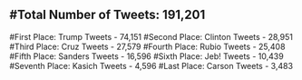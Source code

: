 #Total Number of Tweets: 191,201 
---
#First Place: Trump Tweets - 74,151
#Second Place: Clinton Tweets - 28,951
#Third Place: Cruz Tweets - 27,579
#Fourth Place: Rubio Tweets - 25,408
#Fifth Place: Sanders Tweets - 16,596
#Sixth Place: Jeb! Tweets - 10,439
#Seventh Place: Kasich Tweets - 4,596
#Last Place: Carson Tweets - 3,483
